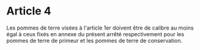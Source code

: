 # Article 4

Les pommes de terre visées à l'article 1er doivent être de calibre au moins égal à ceux fixés en annexe du présent arrêté respectivement pour les pommes de terre de primeur et les pommes de terre de conservation.

